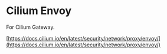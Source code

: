 # Cilium Envoy

For Cilium Gateway.

[https://docs.cilium.io/en/latest/security/network/proxy/envoy/](https://docs.cilium.io/en/latest/security/network/proxy/envoy/)

